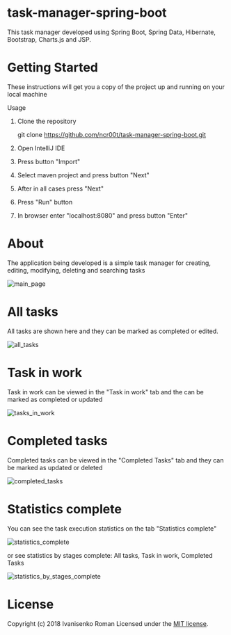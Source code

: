 # task-manager-spring-boot
This task manager developed using Spring Boot, Spring Data, Hibernate, Bootstrap, Charts.js and JSP.

# Getting Started
These instructions will get you a copy of the project up and running on your local machine

Usage
1. Clone the repository

   git clone https://github.com/ncr00t/task-manager-spring-boot.git

2. Open IntelliJ IDE 

3. Press button "Import"

4. Select maven project and press button "Next"

5. After in all cases press "Next"

6. Press "Run" button 

7. In browser enter "localhost:8080" and press button "Enter"

# About

The application being developed is a simple task manager for creating, editing, modifying, deleting and searching tasks

![main_page](https://user-images.githubusercontent.com/12431839/48678468-e1c0db80-eb94-11e8-8d5c-152169886028.png)


# All tasks

All tasks are shown here and they can be marked as completed or edited.

![all_tasks](https://user-images.githubusercontent.com/12431839/48678535-ac68bd80-eb95-11e8-93f7-0226f54ba350.png)


# Task in work

Task in work can be viewed in the "Task in work" tab and the can be marked as completed or updated

![tasks_in_work](https://user-images.githubusercontent.com/12431839/48678586-53e5f000-eb96-11e8-94b2-376a0dcabaa5.png)


# Completed tasks

Completed tasks can be viewed in the "Completed Tasks" tab and they can be marked as updated or deleted

![completed_tasks](https://user-images.githubusercontent.com/12431839/48678475-f4d3ab80-eb94-11e8-9f7d-7e9475162c1a.png)


# Statistics complete

You can see the task execution statistics on the tab "Statistics complete"

![statistics_complete](https://user-images.githubusercontent.com/12431839/48678476-f8673280-eb94-11e8-86ec-ac6e49c9942d.png)

or see statistics by stages complete: All tasks, Task in work, Completed Tasks

![statistics_by_stages_complete](https://user-images.githubusercontent.com/12431839/48678477-fbfab980-eb94-11e8-84a3-9d1fae4f7e58.png)


# License

Copyright (c) 2018 Ivanisenko Roman Licensed under the [MIT license](LICENSE).

